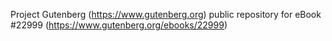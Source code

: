 Project Gutenberg (https://www.gutenberg.org) public repository for eBook #22999 (https://www.gutenberg.org/ebooks/22999)

